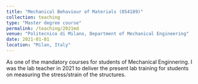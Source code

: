 ```yaml
---
title: "Mechanical Behaviour of Materials (054189)"
collection: teaching
type: "Master degree course"
permalink: /teaching/2021md
venue: "Politecnico di Milano, Department of Mechanical Engineering"
date: 2021-01-01
location: "Milan, Italy"
---
```


As one of the mandatory courses for students of Mechanical Enginnering. I was the lab teacher in 2021 to deliver the present lab training for students on measuring the stress/strain of the structures.
